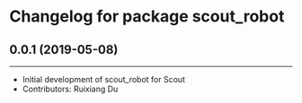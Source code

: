# Changelog for package scout_robot

## 0.0.1 (2019-05-08)
------------------
* Initial development of scout_robot for Scout
* Contributors: Ruixiang Du
